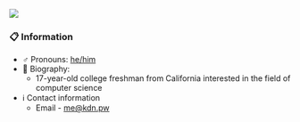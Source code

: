 <a href="https://github.com/kdnja"><img src="https://i.imgur.com/7kyVjGi.png"></a>
<!-- <a href="https://discord.com/users/229377376927219713"><img align="right" src="https://lanyard-profile-readme.vercel.app/api/229377376927219713?bg=43506b&theme=dark&borderRadius=10px&hideStatus=true"/></a> -->
### 📋 Information
- ♂️ Pronouns: [he/him](https://pronoun.is/he/him)
- 🌱 Biography:
  - 17-year-old college freshman from California interested in the field of computer science
- ℹ️ Contact information
  - Email - [me@kdn.pw](mailto:me@kdn.pw)
